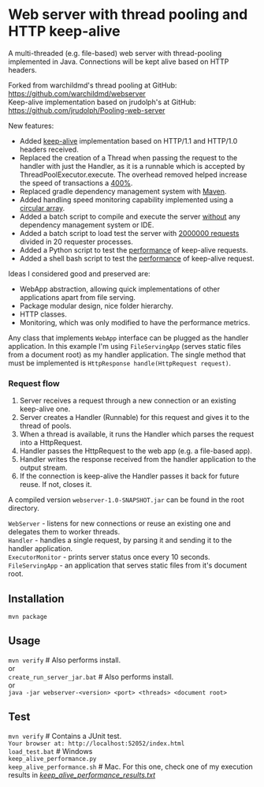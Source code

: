 # Web server with thread pooling and HTTP keep-alive
A multi-threaded (e.g. file-based) web server with thread-pooling
implemented in Java. Connections will be kept alive based on HTTP headers. 

Forked from warchildmd's thread pooling at GitHub:
https://github.com/warchildmd/webserver <br/>
Keep-alive implementation based on jrudolph's at GitHub:
https://github.com/jrudolph/Pooling-web-server

New features:
- Added [keep-alive][1] implementation based on HTTP/1.1 and HTTP/1.0 headers received.
- Replaced the creation of a Thread when passing the request to the handler with just the Handler, as it is a runnable which is accepted by ThreadPoolExecutor.execute. The overhead removed helped increase the speed of transactions a [400%][2].
- Replaced gradle dependency management system with [Maven][3].
- Added handling speed monitoring capability implemented using a [circular array][4].
- Added a batch script to compile and execute the server [without][5] any dependency management system or IDE.
- Added a batch script to load test the server with [2000000 requests][6] divided in 20 requester processes.
- Added a Python script to test the [performance][7] of keep-alive requests.
- Added a shell bash script to test the [performance][8] of keep-alive request.


Ideas I considered good and preserved are:
- WebApp abstraction, allowing quick implementations of other applications apart from file serving.
- Package modular design, nice folder hierarchy.
- HTTP classes.
- Monitoring, which was only modified to have the performance metrics.

Any class that implements `WebApp` interface can be plugged as the handler application. In this example
I'm using `FileServingApp` (serves static files from a document root) as my handler application. The single method
that must be implemented is `HttpResponse handle(HttpRequest request)`.

### Request flow
1. Server receives a request through a new connection or an existing keep-alive one.
2. Server creates a Handler (Runnable) for this request and gives it to the thread of pools.
2. When a thread is available, it runs the Handler which parses the request into a HttpRequest.
3. Handler passes the HttpRequest to the web app (e.g. a file-based app).
4. Handler writes the response received from the handler application to the output stream.
5. If the connection is keep-alive the Handler passes it back for future reuse. If not, closes it.

A compiled version `webserver-1.0-SNAPSHOT.jar` can be found in the root directory.
 
`WebServer` - listens for new connections or reuse an existing one and delegates them to worker threads. <br/>
`Handler` - handles a single request, by parsing it and sending it to the handler application. <br/>
`ExecutorMonitor` - prints server status once every 10 seconds. <br/>
`FileServingApp` - an application that serves static files from it's document root.          

## Installation
`mvn package`

## Usage
`mvn verify` # Also performs install. <br />
or <br />
`create_run_server_jar.bat` # Also performs install. <br />
or <br />
`java -jar webserver-<version> <port> <threads> <document root>`

## Test
`mvn verify` # Contains a JUnit test. <br />
`Your browser at: http://localhost:52052/index.html` <br />
`load_test.bat` # Windows <br />
`keep_alive_performance.py` <br />
`keep_alive_performance.sh` # Mac. For this one, check one of my execution results in _[keep_alive_performance_results.txt][9]_

[1]: https://github.com/javiercbgr/webserver/commit/76bf0bb50e9ed8dca2aa7ba45392b6c0b235482f#diff-9012a3bd029b0988951d42f937c3233c
[2]: https://github.com/javiercbgr/webserver/commit/725e939238f1cdc5b33740223a57c56b9a926259#diff-9012a3bd029b0988951d42f937c3233c
[3]: https://github.com/javiercbgr/webserver/blob/master/pom.xml
[4]: https://github.com/javiercbgr/webserver/blob/master/src/main/java/me/homework/server/helpers/PerformanceStats.java
[5]: https://github.com/javiercbgr/webserver/blob/master/create_run_server_jar.bat
[6]: https://github.com/javiercbgr/webserver/blob/master/load_test.bat
[7]: https://github.com/javiercbgr/webserver/blob/master/keep_alive_performance.py
[8]: https://github.com/javiercbgr/webserver/blob/master/keep_alive_performance.sh
[9]: https://github.com/javiercbgr/webserver/blob/master/keep_alive_performance_results.txt
